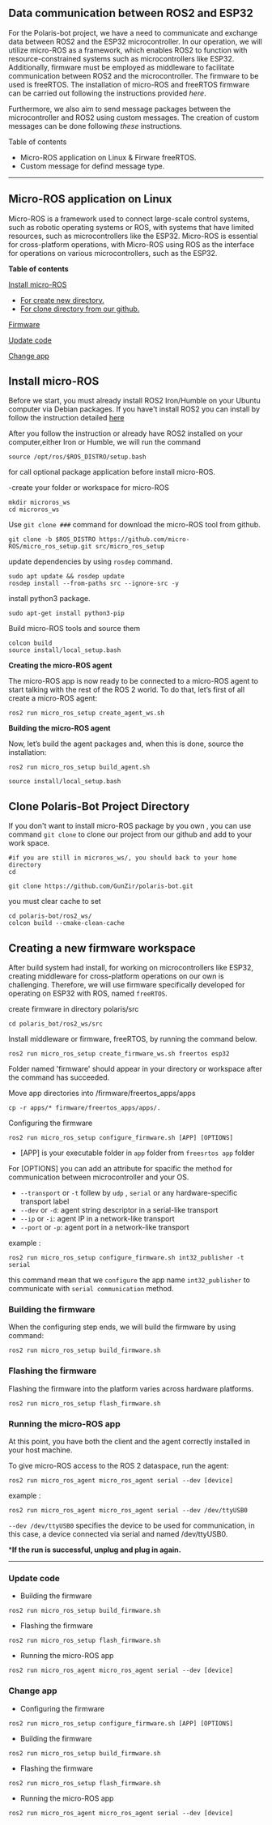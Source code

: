 ## Data communication between ROS2 and ESP32

For the Polaris-bot project, we have a need to communicate and exchange data between ROS2 and the ESP32 microcontroller. In our operation, we will utilize micro-ROS as a framework, which enables ROS2 to function with resource-constrained systems such as microcontrollers like ESP32. Additionally, firmware must be employed as middleware to facilitate communication between ROS2 and the microcontroller. The firmware to be used is freeRTOS. The installation of micro-ROS and freeRTOS firmware can be carried out following the instructions provided _here_.

Furthermore, we also aim to send message packages between the microcontroller and ROS2 using custom messages. The creation of custom messages can be done following _these_ instructions.

Table of contents

-   Micro-ROS application on Linux & Firware freeRTOS.
-   Custom message for defind message type.

----------


## Micro-ROS application on Linux

Micro-ROS is a framework used to connect large-scale control systems, such as robotic operating systems or ROS, with systems that have limited resources, such as microcontrollers like the ESP32. Micro-ROS is essential for cross-platform operations, with Micro-ROS using ROS as the interface for operations on various microcontrollers, such as the ESP32.

**Table of contents**

[Install micro-ROS](#Install%20micro-ROS )

-   [For create new directory.](#Install%20micro-ROS)
-   [For clone directory from our github.](#Clone%20Polaris-Bot%20Project%20Directory)

[Firmware](#Creating%20a%20new%20firmware%20workspace)

[Update code](#Update%20code)

[Change app](#Change%20app)

## Install micro-ROS

Before we start, you must already install ROS2 Iron/Humble on your Ubuntu computer via Debian packages. If you have't install ROS2 you can install by follow the instruction detailed [here](https://docs.ros.org/en/humble/Installation/Ubuntu-Install-Debians.html)

After you follow the instruction or already have ROS2 installed on your computer,either Iron or Humble, we will run the command

```plaintext
source /opt/ros/$ROS_DISTRO/setup.bash
```

  
for call optional package application before install micro-ROS.

-create your folder or workspace for micro-ROS

```plaintext
mkdir microros_ws
cd microros_ws
```

Use `git clone ###` command for download the micro-ROS tool from github.

```plaintext
git clone -b $ROS_DISTRO https://github.com/micro-ROS/micro_ros_setup.git src/micro_ros_setup
```

update dependencies by using `rosdep` command.

```plaintext
sudo apt update && rosdep update
rosdep install --from-paths src --ignore-src -y
```

install python3 package.

```plaintext
sudo apt-get install python3-pip
```

Build micro-ROS tools and source them

```plaintext
colcon build
source install/local_setup.bash
```

**Creating the micro-ROS agent**

The micro-ROS app is now ready to be connected to a micro-ROS agent to start talking with the rest of the ROS 2 world. To do that, let’s first of all create a micro-ROS agent:

```plaintext
ros2 run micro_ros_setup create_agent_ws.sh
```

**Building the micro-ROS agent**

Now, let’s build the agent packages and, when this is done, source the installation:

```plaintext
ros2 run micro_ros_setup build_agent.sh
```

```plaintext
source install/local_setup.bash
```

## Clone Polaris-Bot Project Directory

If you don't want to install micro-ROS package by you own , you can use command `git clone` to clone our project from our github and add to your work space.

```plaintext
#if you are still in microros_ws/, you should back to your home directory
cd 

git clone https://github.com/GunZir/polaris-bot.git
```

you must clear cache to set

```plaintext
cd polaris-bot/ros2_ws/
colcon build --cmake-clean-cache
```

## Creating a new firmware workspace

After build system had install, for working on microcontrollers like ESP32, creating middleware for cross-platform operations on our own is challenging. Therefore, we will use firmware specifically developed for operating on ESP32 with ROS, named `freeRTOS`.

create firmware in directory polaris/src

```plaintext
cd polaris_bot/ros2_ws/src
```

Install middleware or firmware, freeRTOS, by running the command below.

```plaintext
ros2 run micro_ros_setup create_firmware_ws.sh freertos esp32
```

Folder named 'firmware' should appear in your directory or workspace after the command has succeeded.

Move app directories into /firmware/freertos_apps/apps

```plaintext
cp -r apps/* firmware/freertos_apps/apps/.
```

  
Configuring the firmware

```plaintext
ros2 run micro_ros_setup configure_firmware.sh [APP] [OPTIONS]
```

-   [APP] is your executable folder in `app` folder from `freesrtos app` folder

For [OPTIONS] you can add an attribute for spacific the method for communication between microcontroller and your OS.

-   `--transport` or `-t` follew by `udp` , `serial` or any hardware-specific transport label
-   `--dev` or `-d`: agent string descriptor in a serial-like transport
-   `--ip` or `-i`: agent IP in a network-like transport
-   `--port` or `-p`: agent port in a network-like transport

example :

```plaintext
ros2 run micro_ros_setup configure_firmware.sh int32_publisher -t serial
```

this command mean that we `configure` the app name `int32_publisher` to communicate with `serial communication` method.

### Building the firmware

When the configuring step ends, we will build the firmware by using command:

```plaintext
ros2 run micro_ros_setup build_firmware.sh
```

### Flashing the firmware

Flashing the firmware into the platform varies across hardware platforms.

```plaintext
ros2 run micro_ros_setup flash_firmware.sh
```

### Running the micro-ROS app

At this point, you have both the client and the agent correctly installed in your host machine.

To give micro-ROS access to the ROS 2 dataspace, run the agent:

```plaintext
ros2 run micro_ros_agent micro_ros_agent serial --dev [device]
```

example :

```plaintext
ros2 run micro_ros_agent micro_ros_agent serial --dev /dev/ttyUSB0
```

`--dev /dev/ttyUSB0` specifies the device to be used for communication, in this case, a device connected via serial and named /dev/ttyUSB0.

***If the run is successful, unplug and plug in again.**

----------

### Update code

-   Building the firmware

```plaintext
ros2 run micro_ros_setup build_firmware.sh
```

-   Flashing the firmware

```plaintext
ros2 run micro_ros_setup flash_firmware.sh
```

-   Running the micro-ROS app

```plaintext
ros2 run micro_ros_agent micro_ros_agent serial --dev [device]
```

### Change app

-   Configuring the firmware

```plaintext
ros2 run micro_ros_setup configure_firmware.sh [APP] [OPTIONS]
```

-   Building the firmware

```plaintext
ros2 run micro_ros_setup build_firmware.sh
```

-   Flashing the firmware

```plaintext
ros2 run micro_ros_setup flash_firmware.sh
```

-   Running the micro-ROS app

```plaintext
ros2 run micro_ros_agent micro_ros_agent serial --dev [device]
```
